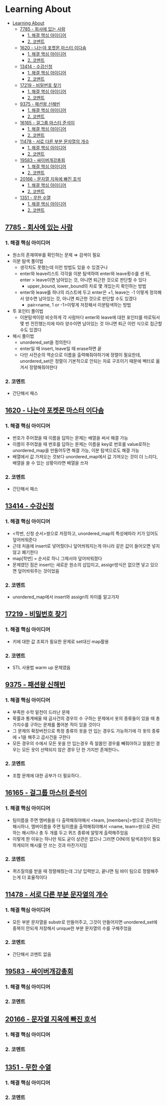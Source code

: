 # Learning About

<!--ts-->

- [Learning About](#learning-about)
  - [<a href="https://www.acmicpc.net/problem/7785" rel="nofollow">7785 - 회사에 있는 사람</a>](#7785---회사에-있는-사람)
    - [1. 해결 핵심 아이디어](#1-해결-핵심-아이디어)
    - [2. 코멘트](#2-코멘트)
  - [<a href="https://www.acmicpc.net/problem/1620" rel="nofollow">1620 - 나는야 포켓몬 마스터 이다솜</a>](#1620---나는야-포켓몬-마스터-이다솜)
    - [1. 해결 핵심 아이디어](#1-해결-핵심-아이디어-1)
    - [2. 코멘트](#2-코멘트-1)
  - [<a href="https://www.acmicpc.net/problem/13414" rel="nofollow">13414 - 수강신청</a>](#13414---수강신청)
    - [1. 해결 핵심 아이디어](#1-해결-핵심-아이디어-2)
    - [2. 코멘트](#2-코멘트-2)
  - [<a href="https://www.acmicpc.net/problem/17219" rel="nofollow">17219 - 비밀번호 찾기</a>](#17219---비밀번호-찾기)
    - [1. 해결 핵심 아이디어](#1-해결-핵심-아이디어-3)
    - [2. 코멘트](#2-코멘트-3)
  - [<a href="https://www.acmicpc.net/problem/9375" rel="nofollow">9375 - 패션왕 신해빈</a>](#9375---패션왕-신해빈)
    - [1. 해결 핵심 아이디어](#1-해결-핵심-아이디어-4)
    - [2. 코멘트](#2-코멘트-4)
  - [<a href="https://www.acmicpc.net/problem/16165" rel="nofollow">16165 - 걸그룹 마스터 준석이</a>](#16165---걸그룹-마스터-준석이)
    - [1. 해결 핵심 아이디어](#1-해결-핵심-아이디어-5)
    - [2. 코멘트](#2-코멘트-5)
  - [<a href="https://www.acmicpc.net/problem/11478" rel="nofollow">11478 - 서로 다른 부분 문자열의 개수</a>](#11478---서로-다른-부분-문자열의-개수)
    - [1. 해결 핵심 아이디어](#1-해결-핵심-아이디어-6)
    - [2. 코멘트](#2-코멘트-6)
  - [<a href="https://www.acmicpc.net/problem/19583" rel="nofollow">19583 - 싸이버개강총회</a>](#19583---싸이버개강총회)
    - [1. 해결 핵심 아이디어](#1-해결-핵심-아이디어-7)
    - [2. 코멘트](#2-코멘트-7)
  - [<a href="https://www.acmicpc.net/problem/20166" rel="nofollow">20166 - 문자열 지옥에 빠진 호석</a>](#20166---문자열-지옥에-빠진-호석)
    - [1. 해결 핵심 아이디어](#1-해결-핵심-아이디어-8)
    - [2. 코멘트](#2-코멘트-8)
  - [<a href="https://www.acmicpc.net/problem/1351" rel="nofollow">1351 - 무한 수열</a>](#1351---무한-수열)
    - [1. 해결 핵심 아이디어](#1-해결-핵심-아이디어-9)
    - [2. 코멘트](#2-코멘트-9)

<!-- Created by https://github.com/ekalinin/github-markdown-toc -->
<!-- Added by: sungminyou, at: 2022년 11월  3일 목요일 13시 23분 24초 KST -->

<!--te-->

## [7785 - 회사에 있는 사람](https://www.acmicpc.net/problem/7785)

### 1. 해결 핵심 아이디어

- 원소의 존재여부를 확인하는 문제 ⇒ 검색이 필요
- 이분 탐색 풀이법
  - 생각치도 못했는데 이런 방법도 있을 수 있겠구나
  - enter와 leave리스트 각각을 이분 탐색하여 enter와 leave횟수를 센 뒤, enter > leave이면 남아있는 것, 아니면 퇴근한 것으로 판단할 수 있다
    - upper_bound, lower_bound의 차로 몇 개있는지 확인하는 방법
  - enter와 leave를 하나의 리스트에 두고 enter은 +1, leave는 -1 이렇게 정의해서 양수면 남아있는 것, 아니면 퇴근한 것으로 판단할 수도 있겠다
    - pair<name, 1 or -1>이렇게 저장해서 이분탐색하는 방법
- 투 포인터 풀이법
  - 이분탐색이랑 비슷하게 각 사람마다 enter와 leave에 대한 포인터를 따로둬서 몇 번 전진했는지에 따라 양수이면 남아있는 것 아니면 퇴근 이런 식으로 접근할 수도 있겠다
- 해시 풀이법
  - unordered_set을 정의한다
  - enter일 때 insert, leave일 때 erase하면 끝
  - 다만 사전순의 역순으로 이름을 출력해줘야하기에 정렬이 필요한데, unordered_set은 정렬이 기본적으로 안되는 자료 구조이기 때문에 벡터로 옮겨서 정렬해줘야한다

### 2. 코멘트

- 간단해서 패스

## [1620 - 나는야 포켓몬 마스터 이다솜](https://www.acmicpc.net/problem/1620)

### 1. 해결 핵심 아이디어

- 번호가 주어졌을 때 이름을 답하는 문제는 배열을 써서 해결 가능
- 이름이 주어졌을 때 번호를 답하는 문제는 이름을 key로 번호를 value로하는 unordered_map을 만들어두면 해결 가능, 이분 탐색으로도 해결 가능
- 배열에서 값 가져오는 것보다 unordered_map에서 값 가져오는 것이 더 느리다, 배열을 쓸 수 있는 상황이라면 배열을 쓰자

### 2. 코멘트

- 간단해서 패스

## [13414 - 수강신청](https://www.acmicpc.net/problem/13414)

### 1. 해결 핵심 아이디어

- <학번, 신청 순서>쌍으로 저장하고, unordered_map의 특성에따라 키가 있어도 덮어씌워준다
- 근데 처음에 insert로 넣어줬더니 덮어씌워지는게 아니라 같은 값이 들어오면 넣지않고 폐기한다
- map[학번] = 순서로 하니 그제서야 덮어씌워졌다
- 문제였던 점은 insert는 새로운 원소의 삽입이고, assign방식은 없으면 넣고 있으면 덮어씌워주는 것이었음

### 2. 코멘트

- unordered_map에서 insert와 assign의 차이를 알고가자

## [17219 - 비밀번호 찾기](https://www.acmicpc.net/problem/17219)

### 1. 해결 핵심 아이디어

- 키에 대한 값 조회가 필요한 문제로 set대신 map활용

### 2. 코멘트

- STL 사용법 warm up 문제였음

## [9375 - 패션왕 신해빈](https://www.acmicpc.net/problem/9375)

### 1. 해결 핵심 아이디어

- 부족한 수학 밑천이 드러난 문제
- 확률과 통계배울 때 곱사건의 경우의 수 구하는 문제에서 옷의 종류들이 있을 때 총 가지수를 구하는 문제를 풀어본 적이 있을 것이다
- 그 문제의 확장버전으로 특정 종류의 옷을 안 입는 경우도 가능하기에 각 옷의 종류에 +1을 해주고 곱사건을 구한다
- 모든 경우의 수에서 모든 옷을 안 입는경우 즉 알몸인 경우를 빼줘야하고 알몸인 경우는 모든 옷이 선택되지 않은 경우 단 한 가지만 존재한다ㄴ

### 2. 코멘트

- 조합 문제에 대한 공부가 더 필요하다..

## [16165 - 걸그룹 마스터 준석이](https://www.acmicpc.net/problem/16165)

### 1. 해결 핵심 아이디어

- 팀이름을 주면 멤버들을 다 출력해줘야해서 <team, [members]>쌍으로 관리하는 해시하나, 멤버이름을 주면 팀이름을 출력해줘야해서 <name, team>쌍으로 관리하는 해시하나 총 두 개를 두고 퀴즈 종류에 알맞게 출력해주었음
- 이렇게 한 이유는 하나만 둬도 굳이 상관은 없으나 그러면 O(N)의 탐색과정이 필요하게되어 해시를 안 쓰는 것과 마찬가지임

### 2. 코멘트

- 퀴즈질의를 받을 때 정렬해줬는데 그냥 입력받고, 끝나면 팀 바이 팀으로 정렬해주는게 더 효율적이다

## [11478 - 서로 다른 부분 문자열의 개수](https://www.acmicpc.net/problem/11478)

### 1. 해결 핵심 아이디어

- 모든 부분 문자열을 substr로 만들어주고, 그것이 만들어지면 unordered_set에 중복이 안되게 저장해서 unique한 부분 문자열의 수를 구해주었음

### 2. 코멘트

- 간단해서 코멘트 없음

## [19583 - 싸이버개강총회](https://www.acmicpc.net/problem/19583)

### 1. 해결 핵심 아이디어

### 2. 코멘트

## [20166 - 문자열 지옥에 빠진 호석](https://www.acmicpc.net/problem/20166)

### 1. 해결 핵심 아이디어

### 2. 코멘트

## [1351 - 무한 수열](https://www.acmicpc.net/problem/1351)

### 1. 해결 핵심 아이디어

### 2. 코멘트
